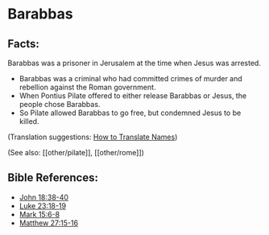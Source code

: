 # Barabbas #

## Facts: ##

Barabbas was a prisoner in Jerusalem at the time when Jesus was arrested.

* Barabbas was a criminal who had committed crimes of murder and rebellion against the Roman government.
* When Pontius Pilate offered to either release Barabbas or Jesus, the people chose Barabbas.
* So Pilate allowed Barabbas to go free, but condemned Jesus to be killed.

(Translation suggestions: [How to Translate Names](en/ta-vol1/translate/man/translate-names))

(See also: [[other/pilate]], [[other/rome]])

## Bible References: ##

* [John 18:38-40](en/tn/jhn/help/18/38)
* [Luke 23:18-19](en/tn/luk/help/23/18)
* [Mark 15:6-8](en/tn/mrk/help/15/06)
* [Matthew 27:15-16](en/tn/mat/help/27/15)